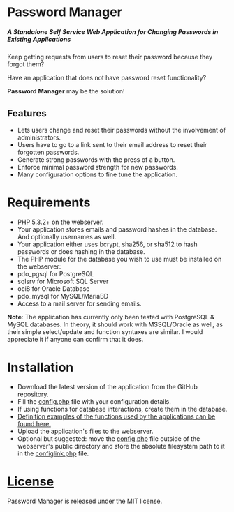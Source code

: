 # Password Manager

##### A Standalone Self Service Web Application for Changing Passwords in Existing Applications

Keep getting requests from users to reset their password because they forgot them?

Have an application that does not have password reset functionality?

**Password Manager** may be the solution!

## Features
 * Lets users change and reset their passwords without the involvement of administrators.
 * Users have to go to a link sent to their email address to reset their forgotten passwords.
 * Generate strong passwords with the press of a button.
 * Enforce minimal password strength for new passwords.
 * Many configuration options to fine tune the application.

# Requirements

* PHP 5.3.2+ on the webserver.
* Your application stores emails and password hashes in the database. And optionally usernames as well.
* Your application either uses bcrypt, sha256, or sha512 to hash passwords or does hashing in the database.
* The PHP module for the database you wish to use must be installed on the webserver:
 * pdo_pgsql for PostgreSQL
 * sqlsrv for Microsoft SQL Server
 * oci8 for Oracle Database
 * pdo_mysql for MySQL/MariaBD
* Access to a mail server for sending emails.

**Note**: The application has currently only been tested with PostgreSQL & MySQL databases. In theory, it should work with MSSQL/Oracle as well, as their simple select/update and function syntaxes are similar. I would appreciate it if anyone can confirm that it does.

# Installation

* Download the latest version of the application from the GitHub repository.
* Fill the [config.php](config.php) file with your configuration details.
* If using functions for database interactions, create them in the database.
 * [Definition examples of the functions used by the applications can be found here.](db_function_examples.md)
* Upload the application's files to the webserver.
* Optional but suggested: move the [config.php](config.php) file outside of the webserver's public directory and store the absolute filesystem path to it in the [configlink.php](configlink.php) file.

# [License](LICENSE)

Password Manager is released under the MIT license.
